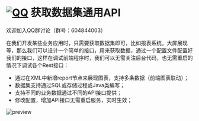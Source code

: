 [![QQ](http://pub.idqqimg.com/wpa/images/group.png)](https://jq.qq.com/?_wv=1027&k=5HWgxBZ)
获取数据集通用API
===================

欢迎加入QQ群讨论（群号：604844003）

在我们开发某些业务应用时，只需要获取数据集即可，比如报表系统，大屏展现等，那么我们可以设计一个简单的接口，用来获取数据，通过一个配置文件配置好我们的接口，这样在调试前端程序时，我们可以无需关注后台代码，也无需重启的情况下调试各个Rest接口：

- 通过在XML中新增report节点来展现图表，支持多条数据（前端图表联动）；
- 数据集支持通过SQL或存储过程或Java类编写；
- 支持不同的业务数据通过不同的API接口提供；
- 修改配置，增加API接口无需重启服务，实时生效；

<img src='http://h5.sumslack.com/640.png'  alt='preview' />